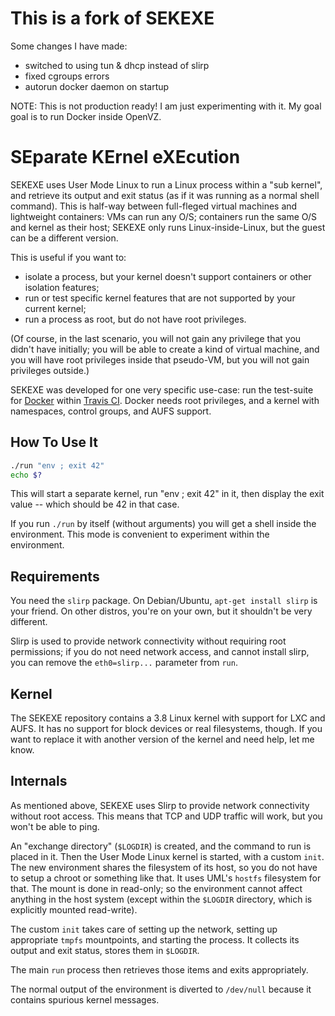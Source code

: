 # This is a fork of SEKEXE
Some changes I have made:

- switched to using tun & dhcp instead of slirp
- fixed cgroups errors
- autorun docker daemon on startup


NOTE: This is not production ready! I am just experimenting with it. My goal
goal is to run Docker inside OpenVZ.

# SEparate KErnel eXEcution

SEKEXE uses User Mode Linux to run a Linux process within a "sub kernel",
and retrieve its output and exit status (as if it was running as a normal
shell command). This is half-way between full-fleged virtual machines
and lightweight containers: VMs can run any O/S; containers run the same
O/S and kernel as their host; SEKEXE only runs Linux-inside-Linux, but the
guest can be a different version.

This is useful if you want to:

- isolate a process, but your kernel doesn't support containers or other
  isolation features;
- run or test specific kernel features that are not supported by your
  current kernel;
- run a process as root, but do not have root privileges.

(Of course, in the last scenario, you will not gain any privilege that
you didn't have initially; you will be able to create a kind of virtual
machine, and you will have root privileges inside that pseudo-VM, but
you will not gain privileges outside.)

SEKEXE was developed for one very specific use-case: run the test-suite for
[Docker](https://github.com/dotcloud/docker) within [Travis CI](
https://travis-ci.org/). Docker needs root privileges, and a kernel with
namespaces, control groups, and AUFS support.


## How To Use It

```bash
./run "env ; exit 42"
echo $?
```

This will start a separate kernel, run "env ; exit 42" in it, then display
the exit value -- which should be 42 in that case.

If you run `./run` by itself (without arguments) you will get a shell inside
the environment. This mode is convenient to experiment within the environment.


## Requirements

You need the `slirp` package. On Debian/Ubuntu, `apt-get install slirp`
is your friend. On other distros, you're on your own, but it shouldn't be
very different.

Slirp is used to provide network connectivity without requiring root
permissions; if you do not need network access, and cannot install slirp,
you can remove the `eth0=slirp...` parameter from `run`.


## Kernel

The SEKEXE repository contains a 3.8 Linux kernel with support for LXC
and AUFS. It has no support for block devices or real filesystems, though.
If you want to replace it with another version of the kernel and need help,
let me know.


## Internals

As mentioned above, SEKEXE uses Slirp to provide network connectivity
without root access. This means that TCP and UDP traffic will work, but
you won't be able to ping.

An "exchange directory" (`$LOGDIR`) is created, and the command to run
is placed in it. Then the User Mode Linux kernel is started, with a custom
`init`. The new environment shares the filesystem of its host, so you
do not have to setup a chroot or something like that. It uses UML's `hostfs`
filesystem for that. The mount is done in read-only; so the environment
cannot affect anything in the host system (except within the `$LOGDIR`
directory, which is explicitly mounted read-write).

The custom `init` takes care of setting up the network, setting up
appropriate `tmpfs` mountpoints, and starting the process. It collects
its output and exit status, stores them in `$LOGDIR`.

The main `run` process then retrieves those items and exits appropriately.

The normal output of the environment is diverted to `/dev/null` because
it contains spurious kernel messages.
